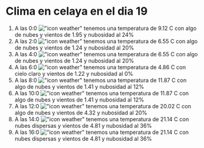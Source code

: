 # Clima en celaya en el dia 19

1. A las 0:0 !["icon weather"](http://openweathermap.org/img/w/02n.png) tenemos una temperatura de 9.12 C con algo de nubes y  vientos de 1.95 y nubosidad al 24%
1. A las 2:0 !["icon weather"](http://openweathermap.org/img/w/02n.png) tenemos una temperatura de 6.55 C con algo de nubes y  vientos de 1.24 y nubosidad al 20%
1. A las 4:0 !["icon weather"](http://openweathermap.org/img/w/02n.png) tenemos una temperatura de 6.55 C con algo de nubes y  vientos de 1.24 y nubosidad al 20%
1. A las 6:0 !["icon weather"](http://openweathermap.org/img/w/01n.png) tenemos una temperatura de 4.86 C con cielo claro y  vientos de 1.22 y nubosidad al 0%
1. A las 8:0 !["icon weather"](http://openweathermap.org/img/w/02d.png) tenemos una temperatura de 11.87 C con algo de nubes y  vientos de 1.41 y nubosidad al 12%
1. A las 10:0 !["icon weather"](http://openweathermap.org/img/w/02d.png) tenemos una temperatura de 11.87 C con algo de nubes y  vientos de 1.41 y nubosidad al 12%
1. A las 12:0 !["icon weather"](http://openweathermap.org/img/w/02d.png) tenemos una temperatura de 20.02 C con algo de nubes y  vientos de 4.32 y nubosidad al 20%
1. A las 14:0 !["icon weather"](http://openweathermap.org/img/w/03d.png) tenemos una temperatura de 21.14 C con nubes dispersas y  vientos de 4.81 y nubosidad al 36%
1. A las 16:0 !["icon weather"](http://openweathermap.org/img/w/03d.png) tenemos una temperatura de 21.14 C con nubes dispersas y  vientos de 4.81 y nubosidad al 36%
